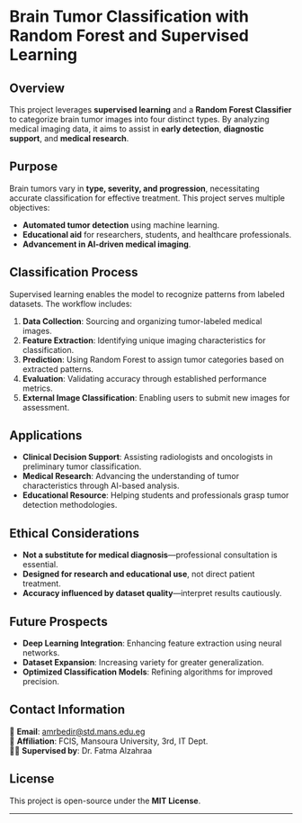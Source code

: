 # Brain Tumor Classification with Random Forest and Supervised Learning

## Overview
This project leverages **supervised learning** and a **Random Forest Classifier** to categorize brain tumor images into four distinct types. By analyzing medical imaging data, it aims to assist in **early detection**, **diagnostic support**, and **medical research**.

## Purpose
Brain tumors vary in **type, severity, and progression**, necessitating accurate classification for effective treatment. This project serves multiple objectives:
- **Automated tumor detection** using machine learning.
- **Educational aid** for researchers, students, and healthcare professionals.
- **Advancement in AI-driven medical imaging**.

## Classification Process
Supervised learning enables the model to recognize patterns from labeled datasets. The workflow includes:
1. **Data Collection**: Sourcing and organizing tumor-labeled medical images.
2. **Feature Extraction**: Identifying unique imaging characteristics for classification.
3. **Prediction**: Using Random Forest to assign tumor categories based on extracted patterns.
4. **Evaluation**: Validating accuracy through established performance metrics.
5. **External Image Classification**: Enabling users to submit new images for assessment.

## Applications
- **Clinical Decision Support**: Assisting radiologists and oncologists in preliminary tumor classification.
- **Medical Research**: Advancing the understanding of tumor characteristics through AI-based analysis.
- **Educational Resource**: Helping students and professionals grasp tumor detection methodologies.

## Ethical Considerations
- **Not a substitute for medical diagnosis**—professional consultation is essential.
- **Designed for research and educational use**, not direct patient treatment.
- **Accuracy influenced by dataset quality**—interpret results cautiously.

## Future Prospects
- **Deep Learning Integration**: Enhancing feature extraction using neural networks.
- **Dataset Expansion**: Increasing variety for greater generalization.
- **Optimized Classification Models**: Refining algorithms for improved precision.

## Contact Information  
📧 **Email**: amrbedir@std.mans.edu.eg  
🏫 **Affiliation**: FCIS, Mansoura University, 3rd, IT Dept.  
👩‍🔬 **Supervised by**: Dr. Fatma Alzahraa  

## License
This project is open-source under the **MIT License**.

---

